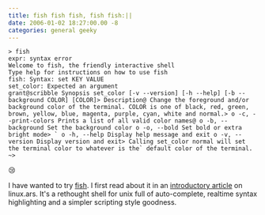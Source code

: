 ```yaml
---
title: fish fish fish, fish fish:||
date: 2006-01-02 18:27:00.00 -8
categories: general geeky
---
```

```shell
> fish
expr: syntax error
Welcome to fish, the friendly interactive shell
Type help for instructions on how to use fish
fish: Syntax: set KEY VALUE
set_color: Expected an argument
grant@scribble Synopsis set_color [-v --version] [-h --help] [-b --background COLOR] [COLOR]> Description@ Change the foreground and/or background color of the terminal. COLOR is one of black, red, green, brown, yellow, blue, magenta, purple, cyan, white and normal.> o -c, --print-colors Prints a list of all valid color names@ o -b, --background Set the background color o -o, --bold Set bold or extra bright mode> ` o -h, --help Display help message and exit o -v, --version Display version and exit> Calling set_color normal will set the terminal color to whatever is the` default color of the terminal. ~>
```

:cry:

I have wanted to try [fish](http://roo.no-ip.org/fish/). I first read about it in an [introductory article](http://arstechnica.com/articles/columns/linux/linux-20051218.ars/2) on linux.ars. It's a rethought shell for unix full of auto-complete, realtime syntax highlighting and a simpler scripting style goodness.
